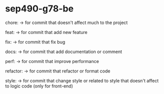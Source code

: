 # sep490-g78-be

chore: <description>       -> for commit that doesn't affect much to the project

feat: <description>        -> for commit that add new feature

fix: <description>         -> for commit that fix bug

docs: <description>        -> for commit that add documentation or comment

perf: <description>        -> for commit that improve performance

refactor: <description>    -> for commit that refactor or format code

style: <description>       -> for commit that change style or related to style that doesn't affect to logic code (only for front-end)
